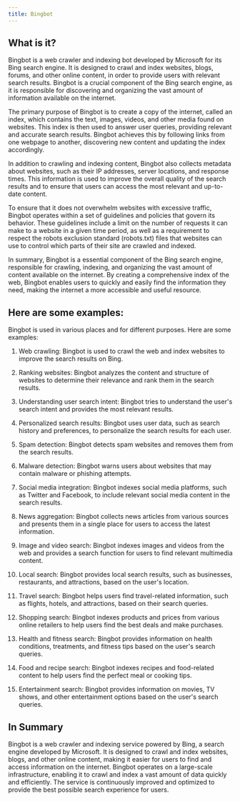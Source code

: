 ```yaml
---
title: Bingbot
---
```




## What is it?

Bingbot is a web crawler and indexing bot developed by Microsoft for its Bing search engine. It is designed to crawl and index websites, blogs, forums, and other online content, in order to provide users with relevant search results. Bingbot is a crucial component of the Bing search engine, as it is responsible for discovering and organizing the vast amount of information available on the internet.

The primary purpose of Bingbot is to create a copy of the internet, called an index, which contains the text, images, videos, and other media found on websites. This index is then used to answer user queries, providing relevant and accurate search results. Bingbot achieves this by following links from one webpage to another, discovering new content and updating the index accordingly.

In addition to crawling and indexing content, Bingbot also collects metadata about websites, such as their IP addresses, server locations, and response times. This information is used to improve the overall quality of the search results and to ensure that users can access the most relevant and up-to-date content.

To ensure that it does not overwhelm websites with excessive traffic, Bingbot operates within a set of guidelines and policies that govern its behavior. These guidelines include a limit on the number of requests it can make to a website in a given time period, as well as a requirement to respect the robots exclusion standard (robots.txt) files that websites can use to control which parts of their site are crawled and indexed.

In summary, Bingbot is a essential component of the Bing search engine, responsible for crawling, indexing, and organizing the vast amount of content available on the internet. By creating a comprehensive index of the web, Bingbot enables users to quickly and easily find the information they need, making the internet a more accessible and useful resource.

## Here are some examples:

Bingbot is used in various places and for different purposes. Here are some examples:

1. Web crawling: Bingbot is used to crawl the web and index websites to improve the search results on Bing.

2. Ranking websites: Bingbot analyzes the content and structure of websites to determine their relevance and rank them in the search results.

3. Understanding user search intent: Bingbot tries to understand the user's search intent and provides the most relevant results.

4. Personalized search results: Bingbot uses user data, such as search history and preferences, to personalize the search results for each user.

5. Spam detection: Bingbot detects spam websites and removes them from the search results.

6. Malware detection: Bingbot warns users about websites that may contain malware or phishing attempts.

7. Social media integration: Bingbot indexes social media platforms, such as Twitter and Facebook, to include relevant social media content in the search results.

8. News aggregation: Bingbot collects news articles from various sources and presents them in a single place for users to access the latest information.

9. Image and video search: Bingbot indexes images and videos from the web and provides a search function for users to find relevant multimedia content.

10. Local search: Bingbot provides local search results, such as businesses, restaurants, and attractions, based on the user's location.

11. Travel search: Bingbot helps users find travel-related information, such as flights, hotels, and attractions, based on their search queries.

12. Shopping search: Bingbot indexes products and prices from various online retailers to help users find the best deals and make purchases.

13. Health and fitness search: Bingbot provides information on health conditions, treatments, and fitness tips based on the user's search queries.

14. Food and recipe search: Bingbot indexes recipes and food-related content to help users find the perfect meal or cooking tips.

15. Entertainment search: Bingbot provides information on movies, TV shows, and other entertainment options based on the user's search queries.

## In Summary

Bingbot is a web crawler and indexing service powered by Bing, a search engine developed by Microsoft. It is designed to crawl and index websites, blogs, and other online content, making it easier for users to find and access information on the internet. Bingbot operates on a large-scale infrastructure, enabling it to crawl and index a vast amount of data quickly and efficiently. The service is continuously improved and optimized to provide the best possible search experience for users.